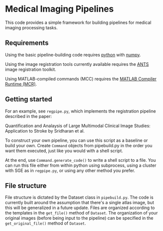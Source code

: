 # Medical Imaging Pipelines

This code provides a simple framework for building pipelines for medical
imaging processing tasks.

## Requirements

Using the basic pipeline-building code requires
[python](http://www.python.org/) with [numpy](http://www.numpy.org/).

Using the image registration tools currently available requires
the [ANTS](http://stnava.github.io/ANTs/) image registration toolkit.

Using MATLAB-compiled commands (MCC) requires the [MATLAB Compiler Runtime
(MCR)](http://www.mathworks.com/products/compiler/mcr/).

## Getting started

For an example, see `regpipe.py`, which implements the registration
pipeline described in the paper:

Quantification and Analaysis of Large Multimodal Clinical Image Studies:
Application to Stroke by Sridharan et al.

To construct your own pipeline, you can use this script as a baseline
or build your own. Create `Command` objects from pipebuild.py in the
order you want them executed, just like you would with a shell script.

At the end, use `Command.generate_code()` to write a shell script to
a file. You can run this file either from within python using subprocess,
using a cluster with SGE as in `regpipe.py`, or using any other method
you prefer.

## File structure

File structure is dictated by the Dataset class in `pipebuild.py`. The code is
currently built around the assumption that there's a single atlas image, but
this will be generalized in a future update. Files are organized according to
the templates in the `get_file()` method of `Dataset`. The organization of your
original images (before being input to the pipeline) can be specified in the
`get_original_file()` method of `Dataset`.
